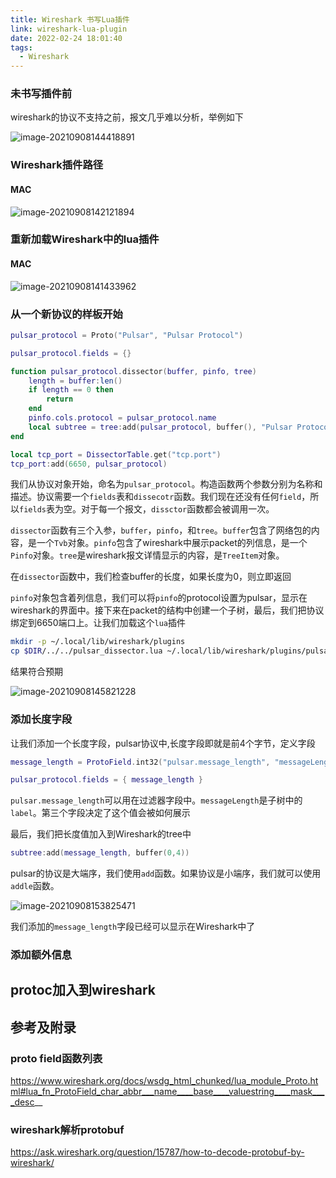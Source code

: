 ```yaml
---
title: Wireshark 书写Lua插件
link: wireshark-lua-plugin
date: 2022-02-24 18:01:40
tags:
  - Wireshark
---
```


### 未书写插件前

wireshark的协议不支持之前，报文几乎难以分析，举例如下

![image-20210908144418891](Images/wireshark-lua-plugin1.png)

### Wireshark插件路径

#### MAC

![image-20210908142121894](Images/wireshark-lua-plugin2.png)

### 重新加载Wireshark中的lua插件

#### MAC

![image-20210908141433962](Images/wireshark-lua-plugin3.png)

### 从一个新协议的样板开始

```lua
pulsar_protocol = Proto("Pulsar", "Pulsar Protocol")

pulsar_protocol.fields = {}

function pulsar_protocol.dissector(buffer, pinfo, tree)
    length = buffer:len()
    if length == 0 then
        return
    end
    pinfo.cols.protocol = pulsar_protocol.name
    local subtree = tree:add(pulsar_protocol, buffer(), "Pulsar Protocol Data")
end

local tcp_port = DissectorTable.get("tcp.port")
tcp_port:add(6650, pulsar_protocol)
```

我们从协议对象开始，命名为`pulsar_protocol`。构造函数两个参数分别为名称和描述。协议需要一个`fields`表和`dissecotr`函数。我们现在还没有任何`field`，所以`fields`表为空。对于每一个报文，`dissctor`函数都会被调用一次。

`dissector`函数有三个入参，`buffer`，`pinfo`，和`tree`。`buffer`包含了网络包的内容，是一个`Tvb`对象。`pinfo`包含了wireshark中展示packet的列信息，是一个`Pinfo`对象。`tree`是wireshark报文详情显示的内容，是`TreeItem`对象。

在`dissector`函数中，我们检查buffer的长度，如果长度为0，则立即返回

`pinfo`对象包含着列信息，我们可以将`pinfo`的protocol设置为pulsar，显示在wireshark的界面中。接下来在packet的结构中创建一个子树，最后，我们把协议绑定到6650端口上。让我们加载这个`lua`插件

```bash
mkdir -p ~/.local/lib/wireshark/plugins
cp $DIR/../../pulsar_dissector.lua ~/.local/lib/wireshark/plugins/pulsar_dissector.lua
```

结果符合预期

![image-20210908145821228](Images/wireshark-lua-plugin4.png)

### 添加长度字段

让我们添加一个长度字段，pulsar协议中,长度字段即就是前4个字节，定义字段

```lua
message_length = ProtoField.int32("pulsar.message_length", "messageLength", base.DEC)

pulsar_protocol.fields = { message_length }
```

`pulsar.message_length`可以用在过滤器字段中。`messageLength`是子树中的`label`。第三个字段决定了这个值会被如何展示

最后，我们把长度值加入到Wireshark的tree中

```lua
subtree:add(message_length, buffer(0,4))
```

pulsar的协议是大端序，我们使用`add`函数。如果协议是小端序，我们就可以使用`addle`函数。

![image-20210908153825471](Images/wireshark-lua-plugin5.png)

我们添加的`message_length`字段已经可以显示在Wireshark中了

### 添加额外信息

## protoc加入到wireshark

## 参考及附录

### proto field函数列表

https://www.wireshark.org/docs/wsdg_html_chunked/lua_module_Proto.html#lua_fn_ProtoField_char_abbr___name____base____valuestring____mask____desc__

### wireshark解析protobuf
https://ask.wireshark.org/question/15787/how-to-decode-protobuf-by-wireshark/
